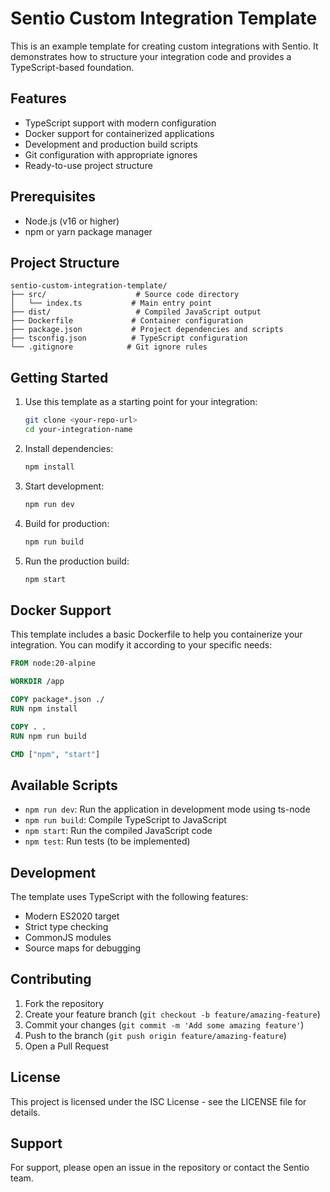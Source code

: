 # Sentio Custom Integration Template

This is an example template for creating custom integrations with Sentio. It demonstrates how to structure your integration code and provides a TypeScript-based foundation.

## Features

- TypeScript support with modern configuration
- Docker support for containerized applications
- Development and production build scripts
- Git configuration with appropriate ignores
- Ready-to-use project structure

## Prerequisites

- Node.js (v16 or higher)
- npm or yarn package manager

## Project Structure

```
sentio-custom-integration-template/
├── src/                    # Source code directory
│   └── index.ts           # Main entry point
├── dist/                   # Compiled JavaScript output
├── Dockerfile             # Container configuration
├── package.json           # Project dependencies and scripts
├── tsconfig.json          # TypeScript configuration
└── .gitignore            # Git ignore rules
```

## Getting Started

1. Use this template as a starting point for your integration:

   ```bash
   git clone <your-repo-url>
   cd your-integration-name
   ```

2. Install dependencies:

   ```bash
   npm install
   ```

3. Start development:

   ```bash
   npm run dev
   ```

4. Build for production:

   ```bash
   npm run build
   ```

5. Run the production build:
   ```bash
   npm start
   ```

## Docker Support

This template includes a basic Dockerfile to help you containerize your integration. You can modify it according to your specific needs:

```dockerfile
FROM node:20-alpine

WORKDIR /app

COPY package*.json ./
RUN npm install

COPY . .
RUN npm run build

CMD ["npm", "start"]
```

## Available Scripts

- `npm run dev`: Run the application in development mode using ts-node
- `npm run build`: Compile TypeScript to JavaScript
- `npm start`: Run the compiled JavaScript code
- `npm test`: Run tests (to be implemented)

## Development

The template uses TypeScript with the following features:

- Modern ES2020 target
- Strict type checking
- CommonJS modules
- Source maps for debugging

## Contributing

1. Fork the repository
2. Create your feature branch (`git checkout -b feature/amazing-feature`)
3. Commit your changes (`git commit -m 'Add some amazing feature'`)
4. Push to the branch (`git push origin feature/amazing-feature`)
5. Open a Pull Request

## License

This project is licensed under the ISC License - see the LICENSE file for details.

## Support

For support, please open an issue in the repository or contact the Sentio team.

